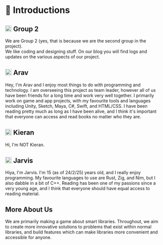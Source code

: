 # 👋 Introductions
## <a href="https://github.com/FloppyLavenderCooki"><img style="width: 1em; position: relative; top: 0.1em; border-radius: 0.1em;" src="https://github.com/FloppyLavenderCooki.png" alt="FloppyLavenderCooki" title="FloppyLavenderCooki"></a> Group 2
We are Group 2 (yes, that is because we are the second group in the project).<br>
We like coding and designing stuff. On our blog you will find logs and updates on the various aspects of our project.

## <a href="https://github.com/SunnyFloppyDiskStudios"><img style="width: 1em; position: relative; top: 0.1em;" src="https://github.com/SunnyFloppyDiskStudios.png" alt="SunnyFloppyDiskStudios" title="SunnyFloppyDiskStudios"></a> Arav
Hey, I'm Arav and I enjoy most things to do with programming and technology. I am overseeing this project as team leader, however all of us have been friends for a long time and work very well together. I primarily work on game and app projects, with my favourite tools and languages including Unity, Sketch, Maya, C#, Swift, and HTML/CSS. I have been reading pretty much as long as I have been alive, and I think it's important that everyone can access and read books no matter who they are. 

## <a href="https://github.com/Cooki-Studios"><img style="width: 1em; position: relative; top: 0.1em;" src="https://github.com/Cooki-Studios.png" alt="Cooki-Studios" title="Cooki-Studios"></a> Kieran
Hi, I'm NOT Kieran.

## <a href="https://github.com/Salping"><img style="width: 1em; position: relative; top: 0.1em;" src="https://github.com/salping.png" alt="salping" title="salping"></a> Jarvis
Hiya, I'm Jarvis. I'm 15 (as of 24/2/25) years old, and I really enjoy programming. My favourite languages to use are Rust, Zig, and Nim, but I also dabble in a bit of C++. Reading has been one of my passions since a very young age, and I think that everyone should have equal access to reading material.

## More About Us
We are primarily making a game about smart libraries. Throughout, we aim to create more innovative solutions to problems that exist within normal libraries, and build features which can make libraries more convenient and accessible for anyone.